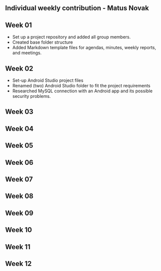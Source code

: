 Individual weekly contribution - Matus Novak
------------------------------------------

## Week 01

* Set up a project repository and added all group members.
* Created base folder structure
* Added Markdown template files for agendas, minutes, weekly reports, and meetings.

## Week 02

* Set-up Android Studio project files
* Renamed (two) Android Studio folder to fit the project requirements 
* Researched MySQL connection with an Android app and its possible security problems.

## Week 03

## Week 04

## Week 05

## Week 06

## Week 07

## Week 08

## Week 09

## Week 10

## Week 11

## Week 12
